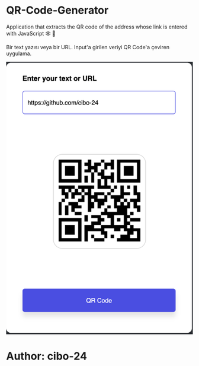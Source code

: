 # QR-Code-Generator
Application that extracts the QR code of the address whose link is entered with JavaScript 🕸️ 💎

Bir text yazısı veya bir URL. Input'a girilen
veriyi QR Code'a çeviren uygulama.

<img src="./qr.png" alt="qr.png">

# Author: cibo-24
